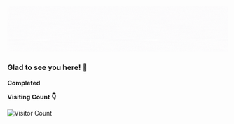 ![Name](https://github.com/amshashank/amshashank/blob/master/img/Name.gif)

### Glad to see you here! 🤩  

**Completed**



**Visiting Count 👇**


![Visitor Count](https://profile-counter.glitch.me/{amshashankk}/count.svg)


